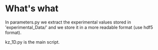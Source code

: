 # What's what

In parameters.py we extract the experimental values stored in 'experimental_Data/' and we store it in a more readable format (use hdf5 format).

kz_1D.py is the main script. 
